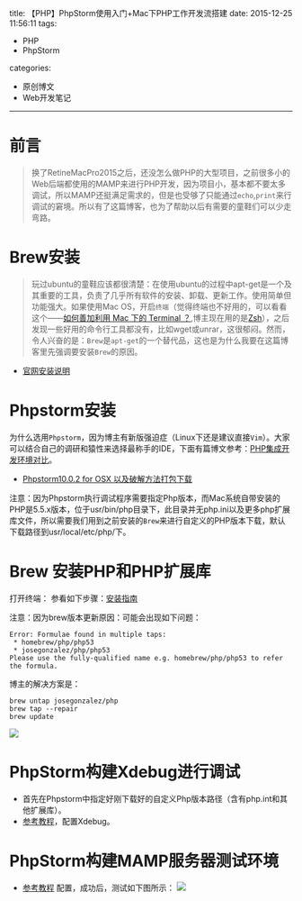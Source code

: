 title: 【PHP】PhpStorm使用入门+Mac下PHP工作开发流搭建
date: 2015-12-25 11:56:11
tags:

 - PHP
 - PhpStorm

categories:

 - 原创博文
 - Web开发笔记

---


# 前言 #

> 换了RetineMacPro2015之后，还没怎么做PHP的大型项目，之前很多小的Web后端都使用的MAMP来进行PHP开发，因为项目小，基本都不要太多调试，所以MAMP还挺满足需求的，但是也受够了只能通过`echo`,`print`来行调试的窘境。所以有了这篇博客，也为了帮助以后有需要的童鞋们可以少走弯路。
<!--more-->


# Brew安装 #
>玩过ubuntu的童鞋应该都很清楚：在使用ubuntu的过程中apt-get是一个及其重要的工具，负责了几乎所有软件的安装、卸载、更新工作。使用简单但功能强大。如果使用Mac OS，开启`终端`（觉得终端也不好用的，可以看看这个——[如何善加利用 Mac 下的 Terminal ？](https://www.zhihu.com/question/29442452),博主现在用的是[Zsh](https://github.com/robbyrussell/oh-my-zsh)），之后发现一些好用的命令行工具都没有，比如wget或unrar，这很郁闷。然而，令人兴奋的是：`Brew`是`apt-get`的一个替代品，这也是为什么我要在这篇博客里先强调要安装`Brew`的原因。

- [官网安装说明](http://brew.sh/index_zh-cn.html)






# Phpstorm安装 #

为什么选用`Phpstorm`，因为博主有新版强迫症（Linux下还是建议直接`Vim`）。大家可以结合自己的调研和猿性来选择最称手的IDE，下面有篇博文参考：[PHP集成开发环境对比](http://www.cnblogs.com/lishiyun19/p/4297791.html)。

- [Phpstorm10.0.2 for OSX 以及破解方法打包下载](http://pan.baidu.com/s/1gdWJJXL)


注意：因为Phpstorm执行调试程序需要指定Php版本，而Mac系统自带安装的PHP是5.5.x版本，位于usr/bin/php目录下，此目录并无php.ini以及更多php扩展库文件，所以需要我们用到之前安装的`Brew`来进行自定义的PHP版本下载，默认下载路径到usr/local/etc/php/下。


# Brew 安装PHP和PHP扩展库


打开终端：
参看如下步骤：[安装指南](http://www.phperz.com/article/14/0819/18934.html)

注意：因为brew版本更新原因：可能会出现如下问题：

```
Error: Formulae found in multiple taps:
 * homebrew/php/php53
 * josegonzalez/php/php53
Please use the fully-qualified name e.g. homebrew/php/php53 to refer the formula.
```

博主的解决方案是：

```
brew untap josegonzalez/php
brew tap --repair
brew update

```

![](http://7xi6qz.com1.z0.glb.clouddn.com/djlBlogbrew_fix_bug.png)




# PhpStorm构建Xdebug进行调试

- 首先在Phpstorm中指定好刚下载好的自定义Php版本路径（含有php.int和其他扩展库）。
- [参考教程](http://www.cnblogs.com/lishiyun19/p/4470086.html)，配置Xdebug。


# PhpStorm构建MAMP服务器测试环境

- [参考教程](http://blog.sina.com.cn/s/blog_a30629730102v6sc.html) 配置，成功后，测试如下图所示：
![](http://7xi6qz.com1.z0.glb.clouddn.com/djlBlog_phpstormtest.png)









